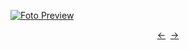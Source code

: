 [![Foto Preview](preview/n777.avif)](https://20essentials.github.io/project-000-777)

<div align="center" style="display: flex; justify-content: center;">
  <a  href="https://github.com/20essentials/project-000-776" target="_blank">&#8592;</a>
  &nbsp;&nbsp;
  <a  href="https://github.com/20essentials/project-000-778" target="_blank">&#8594;</a>
</div>
